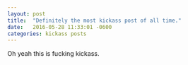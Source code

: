```yaml
---
layout: post
title:  "Definitely the most kickass post of all time."
date:   2016-05-28 11:33:01 -0600
categories: kickass posts
---
```

Oh yeah this is fucking kickass.

